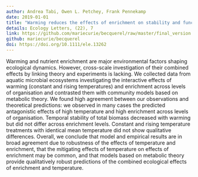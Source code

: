 ```yaml
---
author: Andrea Tabi, Owen L. Petchey, Frank Pennekamp
date: 2019-01-01   
title: "Warming reduces the effects of enrichment on stability and functioning across levels of organisation in an aquatic microbial ecosystem"   
details: Ecology Letters, (22), 7   
link: https://github.com/mariecurie/becquerel/raw/master/final_version.pdf
github: mariecurie/becquerel
doi: https://doi.org/10.1111/ele.13262   
---
```


Warming and nutrient enrichment are major environmental factors shaping ecological dynamics. However, cross-scale investigation of their combined effects by linking theory and experiments is lacking. We collected data from aquatic microbial ecosystems investigating the interactive effects of warming (constant and rising temperatures) and enrichment across levels of organisation and contrasted them with community models based on metabolic theory. We found high agreement between our observations and theoretical predictions: we observed in many cases the predicted antagonistic effects of high temperature and high enrichment across levels of organisation. Temporal stability of total biomass decreased with warming but did not differ across enrichment levels. Constant and rising temperature treatments with identical mean temperature did not show qualitative differences. Overall, we conclude that model and empirical results are in broad agreement due to robustness of the effects of temperature and enrichment, that the mitigating effects of temperature on effects of enrichment may be common, and that models based on metabolic theory provide qualitatively robust predictions of the combined ecological effects of enrichment and temperature.
